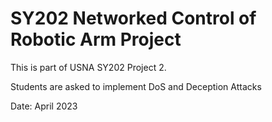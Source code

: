 # SY202 Networked Control of Robotic Arm Project
This is part of USNA SY202 Project 2.

Students are asked to implement DoS and Deception Attacks

Date: April 2023